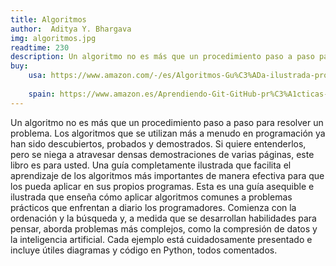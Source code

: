 ```yaml
---
title: Algoritmos
author:  Aditya Y. Bhargava
img: algoritmos.jpg
readtime: 230
description: Un algoritmo no es más que un procedimiento paso a paso para resolver un problema. 
buy:
    usa: https://www.amazon.com/-/es/Algoritmos-Gu%C3%ADa-ilustrada-programadores-curiosos/dp/8441540985/ref=sr_1_1?__mk_es_US=%C3%85M%C3%85%C5%BD%C3%95%C3%91&sr=8-1
    
    spain: https://www.amazon.es/Aprendiendo-Git-GitHub-pr%C3%A1cticas-estrategias/dp/B0D2LPMG6F/ref=sr_1_1?nsdOptOutParam=true&sr=8-1
---
```


Un algoritmo no es más que un procedimiento paso a paso para resolver un problema. Los algoritmos que se utilizan más a menudo en programación ya han sido descubiertos, probados y demostrados. Si quiere entenderlos, pero se niega a atravesar densas demostraciones de varias páginas, este libro es para usted. Una guía completamente ilustrada que facilita el aprendizaje de los algoritmos más importantes de manera efectiva para que los pueda aplicar en sus propios programas. Esta es una guía asequible e ilustrada que enseña cómo aplicar algoritmos comunes a problemas prácticos que enfrentan a diario los programadores. Comienza con la ordenación y la búsqueda y, a medida que se desarrollan habilidades para pensar, aborda problemas más complejos, como la compresión de datos y la inteligencia artificial. Cada ejemplo está cuidadosamente presentado e incluye útiles diagramas y código en Python, todos comentados.